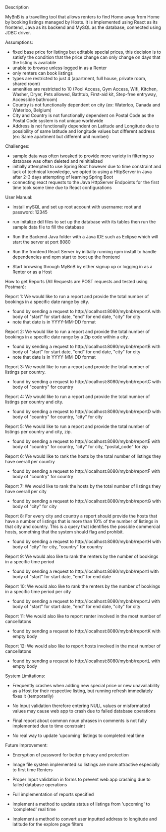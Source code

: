 Description

MyBnB is a travelling tool that allows renters to find Home away from Home by booking listings managed by Hosts.
It is implemented using React as its frontend, Java as its backend and MySQL as the database, connected using JDBC driver.


Assumptions:
- fixed base price for listings but editable special prices, this decision is to satisfy the condition that the price change can only change on days that the listing is available
- unable to browse unless logged in as a Renter
- only renters can book listings
- types are restricted to just 4 (apartment, full house, private room, shared room)
- amenities are restricted to 10 (Pool Access, Gym Access, Wifi, Kitchen, Washer, Dryer, Pets allowed, Bathtub, First-aid kit, Step-free entryway, Accessible bathroom)
- Country is not functionally dependent on city (ex: Waterloo, Canada and Waterloo, Belgium)
- City and Country is not functionally dependent on Postal Code as the Postal Code system is not unique worldwide
- Address is not functionally dependent on Latitude and Longitude due to possibility of same latitude and longitude values but different address (ex: Same apartment but different unit number)

Challenges:
- sample data was often tweaked to provide more variety in filtering so database was often deleted and reinitialized
- initially attempted to use Spring Boot however due to time constraint and lack of technical knowledge, we opted to using a HttpServer in Java after 2-3 days attempting of learning Spring Boot
- connecting react requests to the Java HttpServer Endpoints for the first time took some time due to React configurations


User Manual:

- Install mySQL and set up root account with username: root and password: 12345

- run initalize ddl files to set up the database with its tables then run the sample data file to fill the database

- Run the Backend Java folder with a Java IDE such as Eclipse which will start the server at port 8080

- Run the frontend React Server by initially running npm install to handle dependencies and npm start to boot up the frontend

- Start browsing through MyBnB by either signup up or logging in as a Renter or as a Host



How to get Reports (All Requests are POST requests and tested using Postman):

Report 1: We would like to run a report and provide the total number of bookings in a specific date range by city. 
- found by sending a request to http://localhost:8080/mybnb/reportA with body of "start" for start date, "end" for end date, "city" for city
- note that date is in YYYY-MM-DD format

Report 2: We would like to run a report and provide the total number of bookings in a specific date range by a Zip code within a city. 
- found by sending a request to http://localhost:8080/mybnb/reportB with body of "start" for start date, "end" for end date, "city" for city
- note that date is in YYYY-MM-DD format

Report 3: We would like to run a report and provide the total number of listings per country. 
- found by sending a request to http://localhost:8080/mybnb/reportC with body of "country" for country

Report 4: We would like to run a report and provide the total number of listings per country and city. 
- found by sending a request to http://localhost:8080/mybnb/reportD with body of "country" for country, "city" for city

Report 5: We would like to run a report and provide the total number of listings per country and city, zip. 
- found by sending a request to http://localhost:8080/mybnb/reportE with body of "country" for country, "city" for city, "postal_code" for zip

Report 6: We would like to rank the hosts by the total number of listings they have overall per country 
- found by sending a request to http://localhost:8080/mybnb/reportF with body of "country" for country

Report 7: We would like to rank the hosts by the total number of listings they have overall per city 
- found by sending a request to http://localhost:8080/mybnb/reportG with body of "city" for city

Report 8: For every city and country a report should provide the hosts that have a
number of listings that is more than 10% of the number of listings in that
city and country. This is a query that identifies the possible commercial
hosts, something that the system should flag and prohibit.
- found by sending a request to http://localhost:8080/mybnb/reportH with body of "city" for city, "country" for country


Report 9: We would also like to rank the renters by the number of bookings in a specific time period 
- found by sending a request to http://localhost:8080/mybnb/reportI with body of "start" for start date, "end" for end date


Report 10: We would also like to rank the renters by the number of bookings in a specific time period per city
- found by sending a request to http://localhost:8080/mybnb/reportJ with body of "start" for start date, "end" for end date, "city" for city

Report 11: We would also like to report renter involved in the most number of cancellatons
- found by sending a request to http://localhost:8080/mybnb/reportK with empty body

Report 12: We would also like to report hosts involved in the most number of cancellatons
- found by sending a request to http://localhost:8080/mybnb/reportL with empty body

System Limitations:

- Frequently crashes when adding new special price or new unavailability as a Host for their respective listing, but running refresh immediately fixes it (temporarily)

- No Input validation therefore entering NULL values or misformatted values may cause web app to crash due to failed database operations

- Final report about common noun phrases in comments is not fully implemented due to time constraint

- No real way to update 'upcoming' listings to completed real time



Future Improvement:

- Encryption of password for better privacy and protection

- Image file system implemented so listings are more attractive especially to first time Renters

- Proper Input validation in forms to prevent web app crashing due to failed database operations

- Full implementation of reports specified

- Implement a method to update status of listings from 'upcoming' to 'completed' real time

- Implement a method to convert user inputted address to longitude and latitude for the explore page filters

